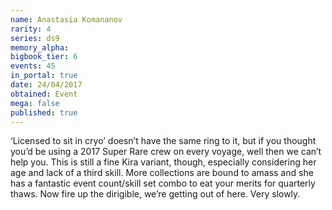 ```yaml
---
name: Anastasia Komananov
rarity: 4
series: ds9
memory_alpha:
bigbook_tier: 6
events: 45
in_portal: true
date: 24/04/2017
obtained: Event
mega: false
published: true
---
```


‘Licensed to sit in cryo’ doesn’t have the same ring to it, but if you thought you’d be using a 2017 Super Rare crew on every voyage, well then we can’t help you. This is still a fine Kira variant, though, especially considering her age and lack of a third skill. More collections are bound to amass and she has a fantastic event count/skill set combo to eat your merits for quarterly thaws. Now fire up the dirigible, we’re getting out of here. Very slowly.
